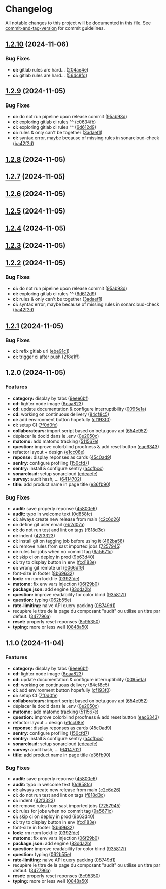 # Changelog

All notable changes to this project will be documented in this file. See [commit-and-tag-version](https://github.com/absolute-version/commit-and-tag-version) for commit guidelines.

## [1.2.10](https://gitlab.com/incubateur-territoires/incubateur/survey-builder/compare/v1.2.9...v1.2.10) (2024-11-06)


### Bug Fixes

* **ci:** gitlab rules are hard... ([204ae4e](https://gitlab.com/incubateur-territoires/incubateur/survey-builder/commit/204ae4e5c98a9d32f2ee7fa98821fc86d0e1d17d))
* **ci:** gitlab rules are hard... ([564c8fd](https://gitlab.com/incubateur-territoires/incubateur/survey-builder/commit/564c8fd5163b8dfccde246e8e24e2120083afa75))

## [1.2.9](https://gitlab.com/incubateur-territoires/incubateur/survey-builder/compare/v1.2.1...v1.2.9) (2024-11-05)


### Bug Fixes

* **ci:** do not run pipeline upon release commit ([95ab93d](https://gitlab.com/incubateur-territoires/incubateur/survey-builder/commit/95ab93d1b4c1f4739aa78d6f6f90a8cd742c61a2))
* **ci:** exploring gitlab ci rules ^^ ([c0634fb](https://gitlab.com/incubateur-territoires/incubateur/survey-builder/commit/c0634fb987c0349798edb9c80e18dde7d24e57a1))
* **ci:** exploring gitlab ci rules ^^ ([6d612d9](https://gitlab.com/incubateur-territoires/incubateur/survey-builder/commit/6d612d9ae5c300b99c5b20b4ac200f27169dfe7e))
* **ci:** rules & only can't be together ([3adaef1](https://gitlab.com/incubateur-territoires/incubateur/survey-builder/commit/3adaef11cdee85b8df29288b8cd106be9b9c1125))
* **ci:** syntax error, maybe because of missing rules in sonarcloud-check ([ba42f2d](https://gitlab.com/incubateur-territoires/incubateur/survey-builder/commit/ba42f2d206c7912eb425ec6f041c38a2a9c5b251))

## [1.2.8](https://gitlab.com/incubateur-territoires/incubateur/survey-builder/compare/v1.2.7...v1.2.8) (2024-11-05)

## [1.2.7](https://gitlab.com/incubateur-territoires/incubateur/survey-builder/compare/v1.2.6...v1.2.7) (2024-11-05)

## [1.2.6](https://gitlab.com/incubateur-territoires/incubateur/survey-builder/compare/v1.2.5...v1.2.6) (2024-11-05)

## [1.2.5](https://gitlab.com/incubateur-territoires/incubateur/survey-builder/compare/v1.2.4...v1.2.5) (2024-11-05)

## [1.2.4](https://gitlab.com/incubateur-territoires/incubateur/survey-builder/compare/v1.2.3...v1.2.4) (2024-11-05)

## [1.2.3](https://gitlab.com/incubateur-territoires/incubateur/survey-builder/compare/v1.2.2...v1.2.3) (2024-11-05)

## [1.2.2](https://gitlab.com/incubateur-territoires/incubateur/survey-builder/compare/v1.2.1...v1.2.2) (2024-11-05)


### Bug Fixes

* **ci:** do not run pipeline upon release commit ([95ab93d](https://gitlab.com/incubateur-territoires/incubateur/survey-builder/commit/95ab93d1b4c1f4739aa78d6f6f90a8cd742c61a2))
* **ci:** exploring gitlab ci rules ^^ ([6d612d9](https://gitlab.com/incubateur-territoires/incubateur/survey-builder/commit/6d612d9ae5c300b99c5b20b4ac200f27169dfe7e))
* **ci:** rules & only can't be together ([3adaef1](https://gitlab.com/incubateur-territoires/incubateur/survey-builder/commit/3adaef11cdee85b8df29288b8cd106be9b9c1125))
* **ci:** syntax error, maybe because of missing rules in sonarcloud-check ([ba42f2d](https://gitlab.com/incubateur-territoires/incubateur/survey-builder/commit/ba42f2d206c7912eb425ec6f041c38a2a9c5b251))

## [1.2.1](https://gitlab.com/incubateur-territoires/incubateur/survey-builder/compare/v1.2.0...v1.2.1) (2024-11-05)


### Bug Fixes

* **ci:** refix gitlab url ([ebe91c1](https://gitlab.com/incubateur-territoires/incubateur/survey-builder/commit/ebe91c1e6a178bbda2f6a76ad4273db3f6dacdd6))
* **ci:** trigger ci after push ([2f8e1ff](https://gitlab.com/incubateur-territoires/incubateur/survey-builder/commit/2f8e1fffa248185ee225fc1e80c82178804ad937))

## 1.2.0 (2024-11-05)


### Features

* **category:** display by tabs ([9eee6bf](https://gitlab.com/incubateur-territoires/incubateur/survey-builder/commit/9eee6bf91b2e7d4be001162eb17e297e85542fb7))
* **cd:** lighter node image ([6caa823](https://gitlab.com/incubateur-territoires/incubateur/survey-builder/commit/6caa823ea414a22e796e1008eb251eb36c48dde7))
* **cd:** update documentation & configure interruptibility ([0095e1a](https://gitlab.com/incubateur-territoires/incubateur/survey-builder/commit/0095e1a70e075af20223d42801aa5634a93709bd))
* **cd:** working on continuous delivery ([84cf8c5](https://gitlab.com/incubateur-territoires/incubateur/survey-builder/commit/84cf8c56b2609d09021f753aac0f0556e0bfb74f))
* **ci:** add environment button hopefully ([cf193f0](https://gitlab.com/incubateur-territoires/incubateur/survey-builder/commit/cf193f0ff26e4bd0bf6920b81a8def309e980418))
* **ci:** setup CI ([7f0d0fe](https://gitlab.com/incubateur-territoires/incubateur/survey-builder/commit/7f0d0fed3510868d0260e678e47709d5ff693f04))
* **collaborateurs:** import script based on beta.gouv api ([654e952](https://gitlab.com/incubateur-territoires/incubateur/survey-builder/commit/654e952fb9bac81098f205dd5bd736d1b6cb2ec9))
* déplacer le docId dans le .env ([0e2050c](https://gitlab.com/incubateur-territoires/incubateur/survey-builder/commit/0e2050c6c24e0889789b1f15463f56147d932c18))
* **matomo:** add matomo tracking ([511567e](https://gitlab.com/incubateur-territoires/incubateur/survey-builder/commit/511567ec60ca22ca27b084ebf89ac91e0a4f40b9))
* **question:** improve colorblind proofness & add reset button ([eac6343](https://gitlab.com/incubateur-territoires/incubateur/survey-builder/commit/eac6343e53749cf3d93bbfd2e6eea9702e5e9b8b))
* refactor layout + design ([e1cc08e](https://gitlab.com/incubateur-territoires/incubateur/survey-builder/commit/e1cc08eff10f39bc8624b9fc69be20dca90123a7))
* **reponse:** display reponses as cards ([45c0ad9](https://gitlab.com/incubateur-territoires/incubateur/survey-builder/commit/45c0ad90d0fcfb24b6b903e297cb22f0097507b0))
* **sentry:** configure profiling ([150cfd7](https://gitlab.com/incubateur-territoires/incubateur/survey-builder/commit/150cfd7ae7b593a952eb6769857ae9f8c114eac9))
* **sentry:** install & configure sentry ([a4cfbcc](https://gitlab.com/incubateur-territoires/incubateur/survey-builder/commit/a4cfbcc4b0fcab62669e194b1ad9c164b34ba07a))
* **sonarcloud:** setup sonarcloud ([edeaefe](https://gitlab.com/incubateur-territoires/incubateur/survey-builder/commit/edeaefe350b275eaa68fa55e10891990648e3c33))
* **survey:** audit hash, ... ([6414702](https://gitlab.com/incubateur-territoires/incubateur/survey-builder/commit/641470257d4fe2b26cb4e528d7fdfd787bc207d5))
* **title:** add product name in page title ([e36fb90](https://gitlab.com/incubateur-territoires/incubateur/survey-builder/commit/e36fb90b041b742ae8d2aa67dca4b6cbd65598ec))


### Bug Fixes

* **audit:** save properly reponse ([45800e6](https://gitlab.com/incubateur-territoires/incubateur/survey-builder/commit/45800e6ef81885e1e48d56e4c5c1b45b6c3120c7))
* **audit:** typo in welcome text ([0d858fc](https://gitlab.com/incubateur-territoires/incubateur/survey-builder/commit/0d858fc4abce573e352200f1da24b77c92e219c8))
* **ci:** always create new release from main ([c2c6d26](https://gitlab.com/incubateur-territoires/incubateur/survey-builder/commit/c2c6d26a1862f1e9847212669c0546e0cab9557c))
* **ci:** define git user email ([eb2d07a](https://gitlab.com/incubateur-territoires/incubateur/survey-builder/commit/eb2d07a3004ec321c5e5ba747317f8d3f477d9d6))
* **ci:** do not run test and lint on tags ([f818d3c](https://gitlab.com/incubateur-territoires/incubateur/survey-builder/commit/f818d3cdc0a4703c9b8ccf980f11d54eae1c1f90))
* **ci:** indent ([42f3323](https://gitlab.com/incubateur-territoires/incubateur/survey-builder/commit/42f33236c5ddf5a9740b06288ddf867fbfa05fd7))
* **ci:** install git on tagging job before using it ([462ba58](https://gitlab.com/incubateur-territoires/incubateur/survey-builder/commit/462ba58e312e2c2be717cdf0847d42c458da133a))
* **ci:** remove rules from sast imported jobs ([7257945](https://gitlab.com/incubateur-territoires/incubateur/survey-builder/commit/72579453282fe540f919d503415be92b49015f85))
* **ci:** rules for jobs when no commit tag ([9a5671c](https://gitlab.com/incubateur-territoires/incubateur/survey-builder/commit/9a5671c2b736da073d3a1b1a5e033bb50d832db0))
* **ci:** skip ci on deploy in prod ([9b63d40](https://gitlab.com/incubateur-territoires/incubateur/survey-builder/commit/9b63d400847893abed4e2d68865d6a6a15fe3554))
* **ci:** try to display button in env ([fcd183e](https://gitlab.com/incubateur-territoires/incubateur/survey-builder/commit/fcd183e87f85ca1a7d2327a7cca1212bb388451c))
* **ci:** wrong git remote url ([e066df9](https://gitlab.com/incubateur-territoires/incubateur/survey-builder/commit/e066df9833ee18c236e9855d55379ea8682c7135))
* font-size in footer ([8b69632](https://gitlab.com/incubateur-territoires/incubateur/survey-builder/commit/8b69632b6e8d501da32e473d274636d23d85962c))
* **lock:** rm npm lockfile ([0392fde](https://gitlab.com/incubateur-territoires/incubateur/survey-builder/commit/0392fde1c4c6d111221911d6345e53c5ae4b9e65))
* **matomo:** fix env vars injection ([06f29b0](https://gitlab.com/incubateur-territoires/incubateur/survey-builder/commit/06f29b02dcddcf4a5abce45e7f2931820df376b6))
* **package.json:** add engine ([83dda2b](https://gitlab.com/incubateur-territoires/incubateur/survey-builder/commit/83dda2bd75cadeacaf6777aebbeec649024f0a31))
* **question:** improve readability for color blind ([935817f](https://gitlab.com/incubateur-territoires/incubateur/survey-builder/commit/935817fc396f4c38112c34c6dd058c654a5cb608))
* **question:** typing ([062b55e](https://gitlab.com/incubateur-territoires/incubateur/survey-builder/commit/062b55eaa442e8aa828c7aa839f8ae54d189feac))
* **rate-limiting:** naive API query packing ([08749d1](https://gitlab.com/incubateur-territoires/incubateur/survey-builder/commit/08749d1597c3936f78a1488302f01c645b09071b))
* recupère le titre de la page du composant "audit" ou utilise un titre par défaut. ([347796a](https://gitlab.com/incubateur-territoires/incubateur/survey-builder/commit/347796a42905f623db19c204cfb3edf0c46c084c))
* **reset:** properly reset reponses ([8c95350](https://gitlab.com/incubateur-territoires/incubateur/survey-builder/commit/8c953500033e40b90aecebcc47dc07db96253e88))
* **typing:** more or less well ([0848a50](https://gitlab.com/incubateur-territoires/incubateur/survey-builder/commit/0848a506a4bcafc1acc3763d4b63ce9835b166e3))

## 1.1.0 (2024-11-04)


### Features

* **category:** display by tabs ([9eee6bf](https://gitlab.com/incubateur-territoires/incubateur/survey-builder/commit/9eee6bf91b2e7d4be001162eb17e297e85542fb7))
* **cd:** lighter node image ([6caa823](https://gitlab.com/incubateur-territoires/incubateur/survey-builder/commit/6caa823ea414a22e796e1008eb251eb36c48dde7))
* **cd:** update documentation & configure interruptibility ([0095e1a](https://gitlab.com/incubateur-territoires/incubateur/survey-builder/commit/0095e1a70e075af20223d42801aa5634a93709bd))
* **cd:** working on continuous delivery ([84cf8c5](https://gitlab.com/incubateur-territoires/incubateur/survey-builder/commit/84cf8c56b2609d09021f753aac0f0556e0bfb74f))
* **ci:** add environment button hopefully ([cf193f0](https://gitlab.com/incubateur-territoires/incubateur/survey-builder/commit/cf193f0ff26e4bd0bf6920b81a8def309e980418))
* **ci:** setup CI ([7f0d0fe](https://gitlab.com/incubateur-territoires/incubateur/survey-builder/commit/7f0d0fed3510868d0260e678e47709d5ff693f04))
* **collaborateurs:** import script based on beta.gouv api ([654e952](https://gitlab.com/incubateur-territoires/incubateur/survey-builder/commit/654e952fb9bac81098f205dd5bd736d1b6cb2ec9))
* déplacer le docId dans le .env ([0e2050c](https://gitlab.com/incubateur-territoires/incubateur/survey-builder/commit/0e2050c6c24e0889789b1f15463f56147d932c18))
* **matomo:** add matomo tracking ([511567e](https://gitlab.com/incubateur-territoires/incubateur/survey-builder/commit/511567ec60ca22ca27b084ebf89ac91e0a4f40b9))
* **question:** improve colorblind proofness & add reset button ([eac6343](https://gitlab.com/incubateur-territoires/incubateur/survey-builder/commit/eac6343e53749cf3d93bbfd2e6eea9702e5e9b8b))
* refactor layout + design ([e1cc08e](https://gitlab.com/incubateur-territoires/incubateur/survey-builder/commit/e1cc08eff10f39bc8624b9fc69be20dca90123a7))
* **reponse:** display reponses as cards ([45c0ad9](https://gitlab.com/incubateur-territoires/incubateur/survey-builder/commit/45c0ad90d0fcfb24b6b903e297cb22f0097507b0))
* **sentry:** configure profiling ([150cfd7](https://gitlab.com/incubateur-territoires/incubateur/survey-builder/commit/150cfd7ae7b593a952eb6769857ae9f8c114eac9))
* **sentry:** install & configure sentry ([a4cfbcc](https://gitlab.com/incubateur-territoires/incubateur/survey-builder/commit/a4cfbcc4b0fcab62669e194b1ad9c164b34ba07a))
* **sonarcloud:** setup sonarcloud ([edeaefe](https://gitlab.com/incubateur-territoires/incubateur/survey-builder/commit/edeaefe350b275eaa68fa55e10891990648e3c33))
* **survey:** audit hash, ... ([6414702](https://gitlab.com/incubateur-territoires/incubateur/survey-builder/commit/641470257d4fe2b26cb4e528d7fdfd787bc207d5))
* **title:** add product name in page title ([e36fb90](https://gitlab.com/incubateur-territoires/incubateur/survey-builder/commit/e36fb90b041b742ae8d2aa67dca4b6cbd65598ec))


### Bug Fixes

* **audit:** save properly reponse ([45800e6](https://gitlab.com/incubateur-territoires/incubateur/survey-builder/commit/45800e6ef81885e1e48d56e4c5c1b45b6c3120c7))
* **audit:** typo in welcome text ([0d858fc](https://gitlab.com/incubateur-territoires/incubateur/survey-builder/commit/0d858fc4abce573e352200f1da24b77c92e219c8))
* **ci:** always create new release from main ([c2c6d26](https://gitlab.com/incubateur-territoires/incubateur/survey-builder/commit/c2c6d26a1862f1e9847212669c0546e0cab9557c))
* **ci:** do not run test and lint on tags ([f818d3c](https://gitlab.com/incubateur-territoires/incubateur/survey-builder/commit/f818d3cdc0a4703c9b8ccf980f11d54eae1c1f90))
* **ci:** indent ([42f3323](https://gitlab.com/incubateur-territoires/incubateur/survey-builder/commit/42f33236c5ddf5a9740b06288ddf867fbfa05fd7))
* **ci:** remove rules from sast imported jobs ([7257945](https://gitlab.com/incubateur-territoires/incubateur/survey-builder/commit/72579453282fe540f919d503415be92b49015f85))
* **ci:** rules for jobs when no commit tag ([9a5671c](https://gitlab.com/incubateur-territoires/incubateur/survey-builder/commit/9a5671c2b736da073d3a1b1a5e033bb50d832db0))
* **ci:** skip ci on deploy in prod ([9b63d40](https://gitlab.com/incubateur-territoires/incubateur/survey-builder/commit/9b63d400847893abed4e2d68865d6a6a15fe3554))
* **ci:** try to display button in env ([fcd183e](https://gitlab.com/incubateur-territoires/incubateur/survey-builder/commit/fcd183e87f85ca1a7d2327a7cca1212bb388451c))
* font-size in footer ([8b69632](https://gitlab.com/incubateur-territoires/incubateur/survey-builder/commit/8b69632b6e8d501da32e473d274636d23d85962c))
* **lock:** rm npm lockfile ([0392fde](https://gitlab.com/incubateur-territoires/incubateur/survey-builder/commit/0392fde1c4c6d111221911d6345e53c5ae4b9e65))
* **matomo:** fix env vars injection ([06f29b0](https://gitlab.com/incubateur-territoires/incubateur/survey-builder/commit/06f29b02dcddcf4a5abce45e7f2931820df376b6))
* **package.json:** add engine ([83dda2b](https://gitlab.com/incubateur-territoires/incubateur/survey-builder/commit/83dda2bd75cadeacaf6777aebbeec649024f0a31))
* **question:** improve readability for color blind ([935817f](https://gitlab.com/incubateur-territoires/incubateur/survey-builder/commit/935817fc396f4c38112c34c6dd058c654a5cb608))
* **question:** typing ([062b55e](https://gitlab.com/incubateur-territoires/incubateur/survey-builder/commit/062b55eaa442e8aa828c7aa839f8ae54d189feac))
* **rate-limiting:** naive API query packing ([08749d1](https://gitlab.com/incubateur-territoires/incubateur/survey-builder/commit/08749d1597c3936f78a1488302f01c645b09071b))
* recupère le titre de la page du composant "audit" ou utilise un titre par défaut. ([347796a](https://gitlab.com/incubateur-territoires/incubateur/survey-builder/commit/347796a42905f623db19c204cfb3edf0c46c084c))
* **reset:** properly reset reponses ([8c95350](https://gitlab.com/incubateur-territoires/incubateur/survey-builder/commit/8c953500033e40b90aecebcc47dc07db96253e88))
* **typing:** more or less well ([0848a50](https://gitlab.com/incubateur-territoires/incubateur/survey-builder/commit/0848a506a4bcafc1acc3763d4b63ce9835b166e3))
